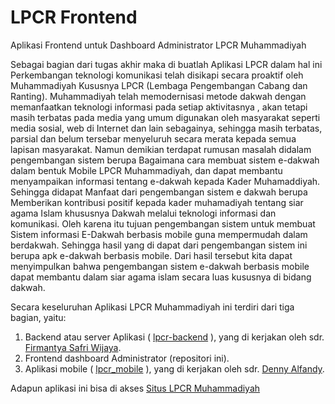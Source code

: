 # LPCR Frontend
Aplikasi Frontend untuk Dashboard Administrator LPCR Muhammadiyah

Sebagai bagian dari tugas akhir maka di buatlah Aplikasi LPCR dalam hal ini Perkembangan teknologi komunikasi telah disikapi secara proaktif oleh Muhammadiyah Kususnya LPCR (Lembaga Pengembangan Cabang dan Ranting). Muhammadiyah telah memodernisasi metode dakwah dengan memanfaatkan teknologi informasi pada setiap aktivitasnya , akan tetapi masih terbatas pada media yang umum digunakan oleh masyarakat seperti media sosial, web di Internet dan lain sebagainya, sehingga masih terbatas, parsial dan belum tersebar menyeluruh secara merata kepada semua lapisan masyarakat. Namun demikian terdapat rumusan masalah didalam pengembangan sistem berupa Bagaimana cara membuat sistem e-dakwah dalam bentuk Mobile LPCR Muhammadiyah, dan dapat membantu menyampaikan informasi tentang e-dakwah kepada Kader Muhamaddiyah. Sehingga didapat Manfaat dari pengembangan sistem e dakwah berupa Memberikan kontribusi positif kepada kader muhamadiyah tentang siar agama Islam khususnya Dakwah melalui teknologi informasi dan komunikasi. Oleh karena itu tujuan pengembangan sistem  untuk membuat Sistem informasi E-Dakwah berbasis mobile guna mempermudah dalam berdakwah. Sehingga hasil yang di dapat dari pengembangan sistem ini berupa apk e-dakwah berbasis mobile. Dari hasil tersebut kita dapat menyimpulkan bahwa pengembangan sistem e-dakwah berbasis mobile dapat membantu dalam siar agama islam secara luas kususnya di bidang dakwah.

Secara keseluruhan Aplikasi LPCR Muhammadiyah ini terdiri dari tiga bagian, yaitu:
1. Backend atau server Aplikasi ( [lpcr-backend](https://github.com/firmantya98/lpcr-backend) ), yang di kerjakan oleh sdr. [Firmantya Safri Wijaya](https://github.com/firmantya98).
2. Frontend dashboard Administrator (repositori ini).
3. Aplikasi mobile ( [lpcr_mobile](https://github.com/Dens02/lpcr_mobile) ), yang di kerjakan oleh sdr. [Denny Alfandy](https://github.com/Dens02).

Adapun aplikasi ini bisa di akses [Situs LPCR Muhammadiyah](https://kaderlpcrmuhammadiyah.com/)
